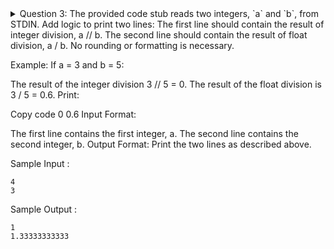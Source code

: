 <details> <summary>Question 3: The provided code stub reads two integers, `a` and `b`, from STDIN. Add logic to print two lines:
The first line should contain the result of integer division, a // b.
The second line should contain the result of float division, a / b.
No rounding or formatting is necessary.

Example: If a = 3 and b = 5:

The result of the integer division 3 // 5 = 0.
The result of the float division is 3 / 5 = 0.6.
Print:

Copy code
0
0.6
Input Format:

The first line contains the first integer, a.
The second line contains the second integer, b.
Output Format: Print the two lines as described above.

Sample Input :
```
4
3
```
Sample Output :
```
1
1.33333333333
```
</summary>
Answer:

```python
if __name__ == '__main__':
    a = int(input())
    b = int(input())
    print(a // b)
    print(a / b)
</details>
```
